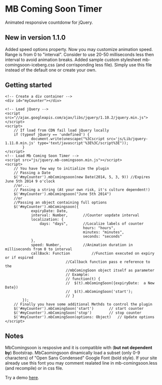 MB Coming Soon Timer
====================

Animated responsive countdonw for jQuery.

New in version 1.1.0
------
Added speed options property. Now you may customize animation speed. Range is from 0 to "interval". Consider to use 20-50 milliseconds less then interval to avoid animation breaks.
Added sample custom stylesheet mb-comingsoon-iceberg.css (and corrisponding less file). Simply use this file instead of the default one or create your own.

Getting started 
-----
	<!-- Create a div container -->
	<div id="myCounter"></div>
	
	<!-- Load jQuery -->
	<script src="//ajax.googleapis.com/ajax/libs/jquery/1.10.2/jquery.min.js"></script>
	<script>
		// If load from CDN fail load jQuery locally
		if (typeof jQuery == 'undefined') {
	            document.write(unescape("%3Cscript src='js/Lib/jquery-1.11.0.min.js' type='text/javascript'%3E%3C/script%3E"));
	        }
	</script>
	<!-- Load Mb Coming Soon Timer -->
	<script src="js/jquery.mb-comingsoon.min.js"></script>
	<script>
		// You have few way to initialize the plugin
		// Passing a Date
		$('#myCounter').mbComingsoon(new Date(2014, 5, 3, 9)) //Expires June 5th 2014 9 o'clock
		//or...
		// Passing a string (At your own risk, it's culture dependent!)
		$('#myCounter').mbComingsoon("June 5th 2014") 
		//or
		//Passing an object containing full options
		$('#myCounter').mbComingsoon({
				expiryDate: Date,
				interval: Number, 		//Counter uopdate interval
				localization: {
					days: "days", 		//Localize labels of counter
                                        hours: "hours",
                                        minutes: "minutes",
                                        seconds: "seconds"
				},
				speed: Number,			//Animation duration in milliseconds from 0 to interval
				callBack: Function  		//Function executed on expiry or if espired
								//Callback function pass e reference to the 
								//mbComingSoon object itself as parameter 
								// Example:
								// function(t) {
								//	$(t).mbComingSoon({expiryDate:  a New Date})
								// 	$(t).mbComingSoon('start');
								// }
			}); 
		// Finally you have some additional Methds to control the plugin
		$('#myCounter').mbComingSoon('start') 		// start counter
		$('#myCounter').mbComingSoon('stop') 		// stop counter
		$('#myCounter').mbComingSoon(options: Object) 	// Update options
	</script>

Notes
-----
MbComingsoon is resposive and it is compatible with (<b>but not dependent by</b>) Bootstrap.
MbCaomingsoon dinamically load a subset (only 0-9 characters) of "Open Sans Condensed" Google Font (bold style). If your site already use this font you may comment realated line in mb-comingsoon.less (and recompile) or in css file.

Try a demo <a href="http://jquery.magicbusmultimedia.net">here</a>.

